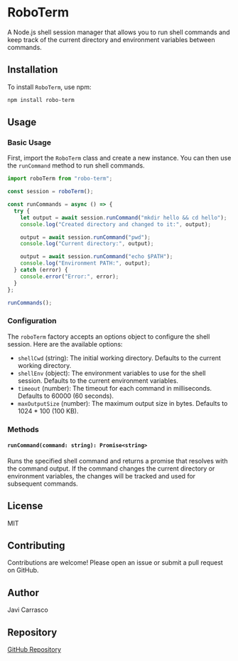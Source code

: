 # RoboTerm

A Node.js shell session manager that allows you to run shell commands and keep track of the current directory and environment variables between commands.

## Installation

To install `RoboTerm`, use npm:

```sh
npm install robo-term
```

## Usage

### Basic Usage

First, import the `RoboTerm` class and create a new instance. You can then use the `runCommand` method to run shell commands.

```typescript
import roboTerm from "robo-term";

const session = roboTerm();

const runCommands = async () => {
  try {
    let output = await session.runCommand("mkdir hello && cd hello");
    console.log("Created directory and changed to it:", output);

    output = await session.runCommand("pwd");
    console.log("Current directory:", output);

    output = await session.runCommand("echo $PATH");
    console.log("Environment PATH:", output);
  } catch (error) {
    console.error("Error:", error);
  }
};

runCommands();
```

### Configuration

The `roboTerm` factory accepts an options object to configure the shell session. Here are the available options:

- `shellCwd` (string): The initial working directory. Defaults to the current working directory.
- `shellEnv` (object): The environment variables to use for the shell session. Defaults to the current environment variables.
- `timeout` (number): The timeout for each command in milliseconds. Defaults to 60000 (60 seconds).
- `maxOutputSize` (number): The maximum output size in bytes. Defaults to 1024 \* 100 (100 KB).

### Methods

#### `runCommand(command: string): Promise<string>`

Runs the specified shell command and returns a promise that resolves with the command output. If the command changes the current directory or environment variables, the changes will be tracked and used for subsequent commands.

## License

MIT

## Contributing

Contributions are welcome! Please open an issue or submit a pull request on GitHub.

## Author

Javi Carrasco

## Repository

[GitHub Repository](https://github.com/jacarma/robo-term)
